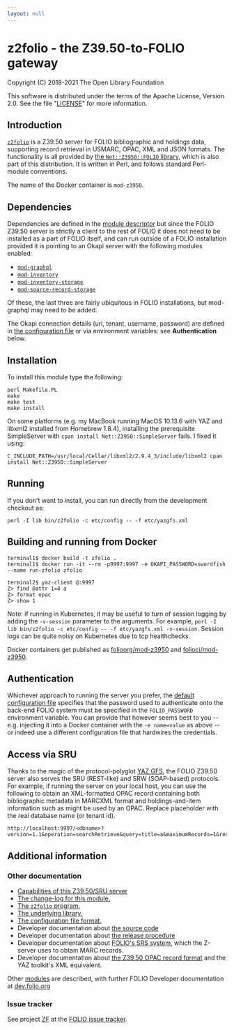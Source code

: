 ```yaml
---
layout: null
---
```


# z2folio - the Z39.50-to-FOLIO gateway

Copyright (C) 2018-2021 The Open Library Foundation

This software is distributed under the terms of the Apache License,
Version 2.0. See the file "[LICENSE](LICENSE)" for more information.

## Introduction

[`z2folio`](bin/z2folio) is a Z39.50 server for FOLIO bibliographic and holdings data, supporting record retrieval in USMARC, OPAC, XML and JSON formats. The functionality is all provided by [the `Net::Z3950::FOLIO` library](lib/Net/Z3950/FOLIO.pm), which is also part of this distribution. It is written in Perl, and follows standard Perl-module conventions.

The name of the Docker container is `mod-z3950`.

## Dependencies

Dependencies are defined in the [module descriptor](ModuleDescriptor.json) but since the FOLIO Z39.50 server is strictly a client to the rest of FOLIO it does not need to be installed as a part of FOLIO itself, and can run outside of a FOLIO installation provided it is pointing to an Okapi server with the following modules enabled:

* [`mod-graphql`](https://github.com/folio-org/mod-graphql)
* [`mod-inventory`](https://github.com/folio-org/mod-inventory)
* [`mod-inventory-storage`](https://github.com/folio-org/mod-inventory-storage)
* [`mod-source-record-storage`](https://github.com/folio-org/mod-source-record-storage)

Of these, the last three are fairly ubiquitous in FOLIO installations, but mod-graphql may need to be added.

The Okapi connection details (url, tenant, username, password) are defined in [the configuration file](etc/config.json) or via environment variables: see **Authentication** below.

## Installation

To install this module type the following:

    perl Makefile.PL
    make
    make test
    make install

On some platforms (e.g. my MacBook running MacOS 10.13.6 with YAZ and libxml2 installed from Homebrew 1.8.4), installing the prerequisite SimpleServer with `cpan install Net::Z3950::SimpleServer` fails. I fixed it using:

    C_INCLUDE_PATH=/usr/local/Cellar/libxml2/2.9.4_3/include/libxml2 cpan install Net::Z3950::SimpleServer

## Running

If you don't want to install, you can run directly from the development checkout as:

    perl -I lib bin/z2folio -c etc/config -- -f etc/yazgfs.xml

## Building and running from Docker

    terminal1$ docker build -t zfolio .
    terminal1$ docker run -it --rm -p9997:9997 -e OKAPI_PASSWORD=swordfish --name run-zfolio zfolio

    terminal2$ yaz-client @:9997
    Z> find @attr 1=4 a
    Z> format opac
    Z> show 1

Note: if running in Kubernetes, it may be useful to turn of session logging by adding the `-v-session` parameter to the arguments. For example, `perl -I lib bin/z2folio -c etc/config -- -f etc/yazgfs.xml -v-session`. Session logs can be quite noisy on Kubernetes due to tcp healthchecks.

Docker containers get published as [folioorg/mod-z3950](https://hub.docker.com/r/folioorg/mod-z3950/tags?page=1&ordering=last_updated) and [folioci/mod-z3950](https://hub.docker.com/r/folioci/mod-z3950/tags?page=1&ordering=last_updated).

## Authentication

Whichever approach to running the server you prefer, the [default configuration file](etc/config.json) specifies that the password used to authenticate onto the back-end FOLIO system must be specified in the `FOLIO_PASSWORD` environment variable. You can provide that however seems best to you -- e.g. injecting it into a Docker container with the `-e name=value` as above -- or indeed use a different configuration file that hardwires the credentials.

## Access via SRU

Thanks to the magic of the protocol-polyglot [YAZ GFS](https://software.indexdata.com/yaz/doc/server.html), the FOLIO Z39.50 server also serves the SRU (REST-like) and SRW (SOAP-based) protocols. For example, if running the server on your local host, you can use the following to obtain an XML-formatted OPAC record containing both bibliographic metadata in MARCXML format and holdings-and-item information such as might be used by an OPAC. Replace placeholder <dbname> with the real database name (or tenant id).

    http://localhost:9997/<dbname>?version=1.1&operation=searchRetrieve&query=title=a&maximumRecords=1&recordSchema=opac

## Additional information

### Other documentation

* [Capabilities of this Z39.50/SRU server](doc/capabilities.md)
* [The change-log for this module.](Changes.md)
* [The `z2folio` program.](doc/from-pod/z2folio.md)
* [The underlying library.](doc/from-pod/Net-Z3950-FOLIO.md)
* [The configuration file format.](doc/from-pod/Net-Z3950-FOLIO-Config.md)
* Developer documentation about [the source code](doc/source-code-overview.md)
* Developer documentation about [the release procedure](doc/release-procedure.md)
* Developer documentation about [FOLIO's SRS system](doc/srs/using-srs.md), which the Z-server uses to obtain MARC records.
* Developer documentation about [the Z39.50 OPAC record format](doc/opac/README.md) and the YAZ toolkit's XML equivalent.

Other [modules](https://dev.folio.org/source-code/) are described,
with further FOLIO Developer documentation at [dev.folio.org](https://dev.folio.org/)

### Issue tracker

See project [ZF](https://issues.folio.org/browse/ZF)
at the [FOLIO issue tracker](https://dev.folio.org/guidelines/issue-tracker).

